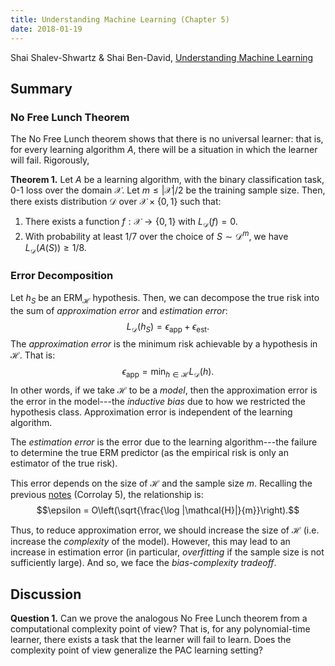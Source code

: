 ```yaml
---
title: Understanding Machine Learning (Chapter 5)
date: 2018-01-19
---
```


Shai Shalev-Shwartz & Shai Ben-David, [Understanding Machine Learning](http://www.cs.huji.ac.il/~shais/UnderstandingMachineLearning/)

## Summary

### No Free Lunch Theorem

The No Free Lunch theorem shows that there is no universal learner:
that is, for every learning algorithm $A$, there will be a situation
in which the learner will fail. Rigorously,

**Theorem 1.** Let $A$ be a learning algorithm, with the binary
  classification task, 0-1 loss over the domain $\mathcal{X}$. Let $m
  \leq |\mathcal{X}|/2$ be the training sample size. Then, there
  exists distribution $\mathcal{D}$ over $\mathcal{X} \times \{0,1\}$
  such that:
  
  1. There exists a function $f: \mathcal{X} \to \{0,1\}$ with
  $L_\mathcal{D}(f) = 0$.
  2. With probability at least $1/7$ over the choice of $S \sim
  \mathcal{D}^m$, we have $L_\mathcal{D}(A(S)) \geq 1/8$.


### Error Decomposition

Let $h_S$ be an $\mathrm{ERM}_\mathcal{H}$ hypothesis. Then, we can
decompose the true risk into the sum of *approximation error* and
*estimation error*:
$$L_\mathcal{D}(h_S) = \epsilon_{\mathrm{app}} +
\epsilon_{\mathrm{est}}.$$
The *approximation error* is the minimum risk achievable by a
hypothesis in $\mathcal{H}$. That is:
$$\epsilon_{\mathrm{app}} = \min_{h \in \mathcal{H}}
L_\mathcal{D}(h).$$
In other words, if we take $\mathcal{H}$ to be a *model*, then the
approximation error is the error in the model---the *inductive bias*
due to how we restricted the hypothesis class. Approximation error is
independent of the learning algorithm.

The *estimation error* is the error due to the learning
algorithm---the failure to determine the true ERM predictor (as the
empirical risk is only an estimator of the true risk).

This error depends on the size of $\mathcal{H}$ and the sample size
$m$. Recalling the previous
[notes](./2014-UML-chapter-4.html) (Corrolay 5), the
relationship is:
$$\epsilon = O\left(\sqrt{\frac{\log |\mathcal{H}|}{m}}\right).$$

Thus, to reduce approximation error, we should increase the size of
$\mathcal{H}$ (i.e. increase the *complexity* of the model). However,
this may lead to an increase in estimation error (in particular,
*overfitting* if the sample size is not sufficiently large). And so,
we face the *bias-complexity tradeoff*.


## Discussion

**Question 1.** Can we prove the analogous No Free Lunch theorem from
  a computational complexity point of view? That is, for any
  polynomial-time learner, there exists a task that the learner will
  fail to learn. Does the complexity point of view generalize the PAC
  learning setting?
